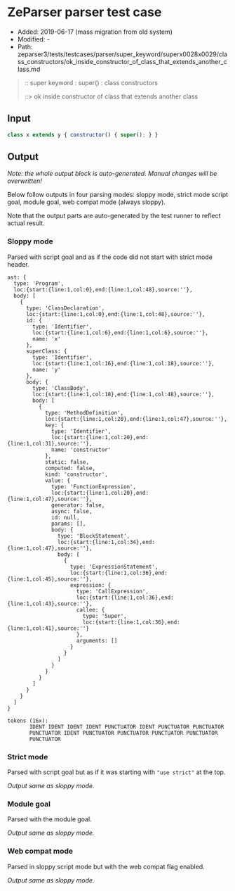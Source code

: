 # ZeParser parser test case

- Added: 2019-06-17 (mass migration from old system)
- Modified: -
- Path: zeparser3/tests/testcases/parser/super_keyword/superx0028x0029/class_constructors/ok_inside_constructor_of_class_that_extends_another_class.md

> :: super keyword : super() : class constructors
>
> ::> ok inside constructor of class that extends another class

## Input

`````js
class x extends y { constructor() { super(); } }
`````

## Output

_Note: the whole output block is auto-generated. Manual changes will be overwritten!_

Below follow outputs in four parsing modes: sloppy mode, strict mode script goal, module goal, web compat mode (always sloppy).

Note that the output parts are auto-generated by the test runner to reflect actual result.

### Sloppy mode

Parsed with script goal and as if the code did not start with strict mode header.

`````
ast: {
  type: 'Program',
  loc:{start:{line:1,col:0},end:{line:1,col:48},source:''},
  body: [
    {
      type: 'ClassDeclaration',
      loc:{start:{line:1,col:0},end:{line:1,col:48},source:''},
      id: {
        type: 'Identifier',
        loc:{start:{line:1,col:6},end:{line:1,col:6},source:''},
        name: 'x'
      },
      superClass: {
        type: 'Identifier',
        loc:{start:{line:1,col:16},end:{line:1,col:18},source:''},
        name: 'y'
      },
      body: {
        type: 'ClassBody',
        loc:{start:{line:1,col:18},end:{line:1,col:48},source:''},
        body: [
          {
            type: 'MethodDefinition',
            loc:{start:{line:1,col:20},end:{line:1,col:47},source:''},
            key: {
              type: 'Identifier',
              loc:{start:{line:1,col:20},end:{line:1,col:31},source:''},
              name: 'constructor'
            },
            static: false,
            computed: false,
            kind: 'constructor',
            value: {
              type: 'FunctionExpression',
              loc:{start:{line:1,col:20},end:{line:1,col:47},source:''},
              generator: false,
              async: false,
              id: null,
              params: [],
              body: {
                type: 'BlockStatement',
                loc:{start:{line:1,col:34},end:{line:1,col:47},source:''},
                body: [
                  {
                    type: 'ExpressionStatement',
                    loc:{start:{line:1,col:36},end:{line:1,col:45},source:''},
                    expression: {
                      type: 'CallExpression',
                      loc:{start:{line:1,col:36},end:{line:1,col:43},source:''},
                      callee: {
                        type: 'Super',
                        loc:{start:{line:1,col:36},end:{line:1,col:41},source:''}
                      },
                      arguments: []
                    }
                  }
                ]
              }
            }
          }
        ]
      }
    }
  ]
}

tokens (16x):
       IDENT IDENT IDENT IDENT PUNCTUATOR IDENT PUNCTUATOR PUNCTUATOR
       PUNCTUATOR IDENT PUNCTUATOR PUNCTUATOR PUNCTUATOR PUNCTUATOR
       PUNCTUATOR
`````

### Strict mode

Parsed with script goal but as if it was starting with `"use strict"` at the top.

_Output same as sloppy mode._

### Module goal

Parsed with the module goal.

_Output same as sloppy mode._

### Web compat mode

Parsed in sloppy script mode but with the web compat flag enabled.

_Output same as sloppy mode._
